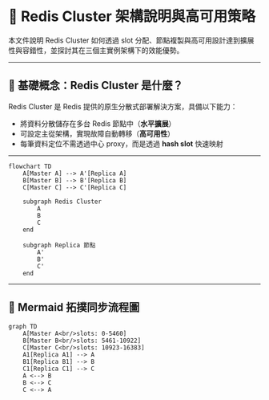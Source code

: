 # 🚀 Redis Cluster 架構說明與高可用策略

本文件說明 Redis Cluster 如何透過 slot 分配、節點複製與高可用設計達到擴展性與容錯性，並探討其在三個主實例架構下的效能優勢。

---

## 🧱 基礎概念：Redis Cluster 是什麼？

Redis Cluster 是 Redis 提供的原生分散式部署解決方案，具備以下能力：

- 將資料分散儲存在多台 Redis 節點中（**水平擴展**）
- 可設定主從架構，實現故障自動轉移（**高可用性**）
- 每筆資料定位不需透過中心 proxy，而是透過 **hash slot** 快速映射

---

```mermaid
flowchart TD
    A[Master A] --> A'[Replica A]
    B[Master B] --> B'[Replica B]
    C[Master C] --> C'[Replica C]

    subgraph Redis Cluster
        A
        B
        C
    end

    subgraph Replica 節點
        A'
        B'
        C'
    end
```

---

## 🧭 Mermaid 拓撲同步流程圖
```mermaid
graph TD
    A[Master A<br/>slots: 0-5460]
    B[Master B<br/>slots: 5461-10922]
    C[Master C<br/>slots: 10923-16383]
    A1[Replica A1] --> A
    B1[Replica B1] --> B
    C1[Replica C1] --> C
    A <--> B
    B <--> C
    C <--> A
```